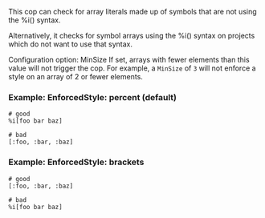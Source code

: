 This cop can check for array literals made up of symbols that are not
using the %i() syntax.

Alternatively, it checks for symbol arrays using the %i() syntax on
projects which do not want to use that syntax.

Configuration option: MinSize
If set, arrays with fewer elements than this value will not trigger the
cop. For example, a `MinSize` of `3` will not enforce a style on an
array of 2 or fewer elements.

### Example: EnforcedStyle: percent (default)
    # good
    %i[foo bar baz]

    # bad
    [:foo, :bar, :baz]

### Example: EnforcedStyle: brackets
    # good
    [:foo, :bar, :baz]

    # bad
    %i[foo bar baz]